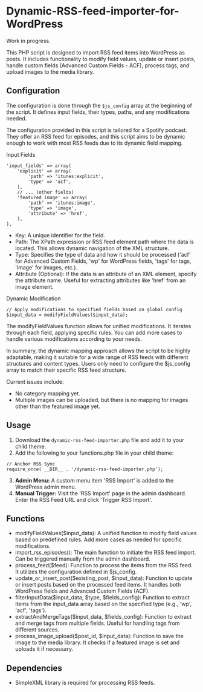 # Dynamic-RSS-feed-importer-for-WordPress
Work in progress.

This PHP script is designed to import RSS feed items into WordPress as posts. It includes functionality to modify field values, update or insert posts, handle custom fields (Advanced Custom Fields - ACF), process tags, and upload images to the media library.

## Configuration

The configuration is done through the `$js_config` array at the beginning of the script. It defines input fields, their types, paths, and any modifications needed.

The configuration provided in this script is tailored for a Spotify podcast. They offer an RSS feed for episodes, and this script aims to be dynamic enough to work with most RSS feeds due to its dynamic field mapping.

Input Fields
```
'input_fields' => array(
    'explicit' => array(
        'path' => 'itunes:explicit',
        'type' => 'acf',
    ),
    // ... (other fields)
    'featured_image' => array(
        'path' => 'itunes:image',
        'type' => 'image',
        'attribute' => 'href',
    ),
),
```
- Key: A unique identifier for the field.
- Path: The XPath expression or RSS feed element path where the data is located. This allows dynamic navigation of the XML structure.
- Type: Specifies the type of data and how it should be processed ('acf' for Advanced Custom Fields, 'wp' for WordPress fields, 'tags' for tags, 'image' for images, etc.).
- Attribute (Optional): If the data is an attribute of an XML element, specify the attribute name. Useful for extracting attributes like 'href' from an image element.

Dynamic Modification
```
// Apply modifications to specified fields based on global config
$input_data = modifyFieldValues($input_data);
```
The modifyFieldValues function allows for unified modifications. It iterates through each field, applying specific rules. You can add more cases to handle various modifications according to your needs.

In summary, the dynamic mapping approach allows the script to be highly adaptable, making it suitable for a wide range of RSS feeds with different structures and content types. Users only need to configure the $js_config array to match their specific RSS feed structure.

Current issues include:

- No category mapping yet.
- Multiple images can be uploaded, but there is no mapping for images other than the featured image yet.

## Usage

1. Download the `dynamic-rss-feed-importer.php` file and add it to your child theme.
2. Add the following to your functions.php file in your child theme:
```
// Anchor RSS Sync
require_once( __DIR__ . '/dynamic-rss-feed-importer.php');
```
3. **Admin Menu:** A custom menu item 'RSS Import' is added to the WordPress admin menu.
4. **Manual Trigger:** Visit the 'RSS Import' page in the admin dashboard. Enter the RSS Feed URL and click 'Trigger RSS Import'.

## Functions
- modifyFieldValues($input_data): A unified function to modify field values based on predefined rules. Add more cases as needed for specific modifications.
- import_rss_episodes(): The main function to initiate the RSS feed import. Can be triggered manually from the admin dashboard.
- process_feed($feed): Function to process the items from the RSS feed. It utilizes the configuration defined in $js_config.
- update_or_insert_post($existing_post, $input_data): Function to update or insert posts based on the processed feed items. It handles both WordPress fields and Advanced Custom Fields (ACF).
- filterInputData($input_data, $type, $fields_config): Function to extract items from the input_data array based on the specified type (e.g., 'wp', 'acf', 'tags').
- extractAndMergeTags($input_data, $fields_config): Function to extract and merge tags from multiple fields. Useful for handling tags from different sources.
- process_image_upload($post_id, $input_data): Function to save the image to the media library. It checks if a featured image is set and uploads it if necessary.

## Dependencies

- SimpleXML library is required for processing RSS feeds.

